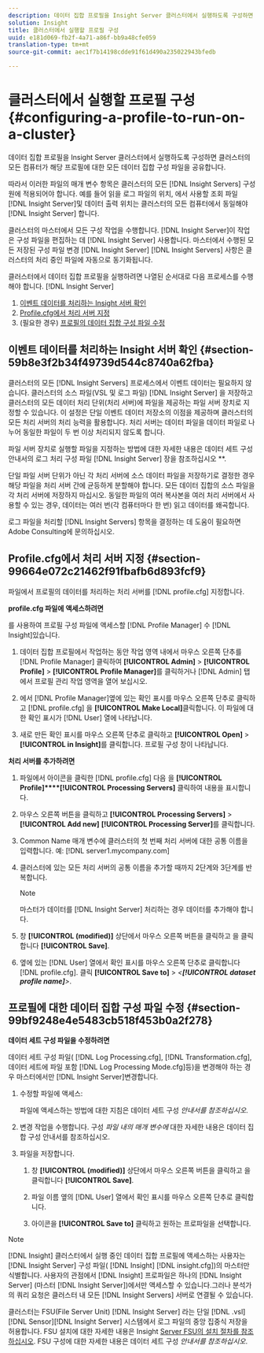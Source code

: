 ```yaml
---
description: 데이터 집합 프로필을 Insight Server 클러스터에서 실행하도록 구성하면 클러스터의 모든 컴퓨터가 해당 프로필에 대한 모든 데이터 집합 구성 파일을 공유합니다.
solution: Insight
title: 클러스터에서 실행할 프로필 구성
uuid: e181d069-fb2f-4a71-a86f-bb9a48cfe059
translation-type: tm+mt
source-git-commit: aec1f7b14198cdde91f61d490a235022943bfedb

---
```



# 클러스터에서 실행할 프로필 구성{#configuring-a-profile-to-run-on-a-cluster}

데이터 집합 프로필을 Insight Server 클러스터에서 실행하도록 구성하면 클러스터의 모든 컴퓨터가 해당 프로필에 대한 모든 데이터 집합 구성 파일을 공유합니다.

따라서 이러한 파일의 매개 변수 항목은 클러스터의 모든 [!DNL Insight Servers] 구성원에 적용되어야 합니다. 예를 들어 읽을 로그 파일의 위치, 에서 사용할 조회 파일 [!DNL Insight Server]및 데이터 출력 위치는 클러스터의 모든 컴퓨터에서 동일해야 [!DNL Insight Server] 합니다.

클러스터의 마스터에서 모든 구성 작업을 수행합니다. [!DNL Insight Server]이 작업은 구성 파일을 편집하는 데 [!DNL Insight Server] 사용합니다. 마스터에서 수행된 모든 저장된 구성 파일 변경 [!DNL Insight Server] [!DNL Insight Servers] 사항은 클러스터의 처리 중인 파일에 자동으로 동기화됩니다.

클러스터에서 데이터 집합 프로필을 실행하려면 나열된 순서대로 다음 프로세스를 수행해야 합니다. [!DNL Insight Server]

1. [이벤트 데이터를 처리하는 Insight 서버 확인](../../../../../../home/c-inst-svr/c-install-ins-svr/c-ins-svr-clstrs/c-inst-ins-svr-clstr/c-inst-proc-clstr/c-config-prof-run-clstr.md#section-59b8e3f2b34f49739d544c8740a62fba)
1. [Profile.cfg에서 처리 서버 지정](../../../../../../home/c-inst-svr/c-install-ins-svr/c-ins-svr-clstrs/c-inst-ins-svr-clstr/c-inst-proc-clstr/c-config-prof-run-clstr.md#section-99664e072c21462f91fbafb6d893fcf9)
1. (필요한 경우) [프로필의 데이터 집합 구성 파일 수정](../../../../../../home/c-inst-svr/c-install-ins-svr/c-ins-svr-clstrs/c-inst-ins-svr-clstr/c-inst-proc-clstr/c-config-prof-run-clstr.md#section-99bf9248e4e5483cb518f453b0a2f278)

## 이벤트 데이터를 처리하는 Insight 서버 확인 {#section-59b8e3f2b34f49739d544c8740a62fba}

클러스터의 모든 [!DNL Insight Servers] 프로세스에서 이벤트 데이터는 필요하지 않습니다. 클러스터의 소스 파일(VSL 및 로그 파일) [!DNL Insight Server] 을 저장하고 클러스터의 모든 데이터 처리 단위(처리 서버)에 파일을 제공하는 파일 서버 장치로 지정할 수 있습니다. 이 설정은 단일 이벤트 데이터 저장소의 이점을 제공하며 클러스터의 모든 처리 서버의 처리 능력을 활용합니다. 처리 서버는 데이터 파일을 데이터 파일로 나누어 동일한 파일이 두 번 이상 처리되지 않도록 합니다.

파일 서버 장치로 실행할 파일을 지정하는 방법에 대한 자세한 내용은 데이터 세트 구성 안내서의 로그 처리 구성 파일 [!DNL Insight Server] 장을 참조하십시오 **.

단일 파일 서버 단위가 아닌 각 처리 서버에 소스 데이터 파일을 저장하기로 결정한 경우 해당 파일을 처리 서버 간에 균등하게 분할해야 합니다. 모든 데이터 집합의 소스 파일을 각 처리 서버에 저장하지 마십시오. 동일한 파일의 여러 복사본을 여러 처리 서버에서 사용할 수 있는 경우, 데이터는 여러 번(각 컴퓨터마다 한 번) 읽고 데이터를 왜곡합니다.

로그 파일을 처리할 [!DNL Insight Servers] 항목을 결정하는 데 도움이 필요하면 Adobe Consulting에 문의하십시오.

## Profile.cfg에서 처리 서버 지정 {#section-99664e072c21462f91fbafb6d893fcf9}

파일에서 프로필의 데이터를 처리하는 처리 서버를 [!DNL profile.cfg] 지정합니다.

**profile.cfg 파일에 액세스하려면**

를 사용하여 프로필 구성 파일에 액세스할 [!DNL Profile Manager] 수 [!DNL Insight]있습니다.

1. 데이터 집합 프로필에서 작업하는 동안 작업 영역 내에서 마우스 오른쪽 단추를 [!DNL Profile Manager] 클릭하여 **[!UICONTROL Admin]** > **[!UICONTROL Profile]** > **[!UICONTROL Profile Manager]**&#x200B;를 클릭하거나 [!DNL Admin] 탭에서 프로필 관리 작업 영역을 열어 보십시오.

1. 에서 [!DNL Profile Manager]옆에 있는 확인 표시를 마우스 오른쪽 단추로 클릭하고 [!DNL profile.cfg] 을 **[!UICONTROL Make Local]**&#x200B;클릭합니다. 이 파일에 대한 확인 표시가 [!DNL User] 열에 나타납니다.

1. 새로 만든 확인 표시를 마우스 오른쪽 단추로 클릭하고 **[!UICONTROL Open]** > **[!UICONTROL in Insight]**&#x200B;를 클릭합니다. 프로필 구성 창이 나타납니다.

**처리 서버를 추가하려면**

1. 파일에서 아이콘을 클릭한 [!DNL profile.cfg] 다음 을 **[!UICONTROL Profile]****[!UICONTROL Processing Servers]** 클릭하여 내용을 표시합니다.

1. 마우스 오른쪽 버튼을 클릭하고 **[!UICONTROL Processing Servers]** > **[!UICONTROL Add new]** **[!UICONTROL Processing Server]**&#x200B;를 클릭합니다.

1. Common Name 매개 변수에 클러스터의 첫 번째 처리 서버에 대한 공통 이름을 입력합니다. 예: [!DNL server1.mycompany.com]
1. 클러스터에 있는 모든 처리 서버의 공통 이름을 추가할 때까지 2단계와 3단계를 반복합니다.

   >[!NOTE]
   >
   >마스터가 데이터를 [!DNL Insight Server] 처리하는 경우 데이터를 추가해야 합니다.

1. 창 **[!UICONTROL (modified)]** 상단에서 마우스 오른쪽 버튼을 클릭하고 을 클릭합니다 **[!UICONTROL Save]**.

1. 옆에 있는 [!DNL User] 열에서 확인 표시를 마우스 오른쪽 단추로 클릭합니다 [!DNL profile.cfg]. 클릭 **[!UICONTROL Save to]** > *&lt;**[!UICONTROL dataset profile name]**>*.

## 프로필에 대한 데이터 집합 구성 파일 수정 {#section-99bf9248e4e5483cb518f453b0a2f278}

**데이터 세트 구성 파일을 수정하려면**

데이터 세트 구성 파일( [!DNL Log Processing.cfg], [!DNL Transformation.cfg], 데이터 세트에 파일 포함 [!DNL Log Processing Mode.cfg]등)을 변경해야 하는 경우 마스터에서만 [!DNL Insight Server]변경합니다.

1. 수정할 파일에 액세스:

   파일에 액세스하는 방법에 대한 지침은 데이터 세트 구성 *안내서를 참조하십시오*.
1. 변경 작업을 수행합니다. 구성 *파일 내의 매개 변수에* 대한 자세한 내용은 데이터 집합 구성 안내서를 참조하십시오.
1. 파일을 저장합니다.

   1. 창 **[!UICONTROL (modified)]** 상단에서 마우스 오른쪽 버튼을 클릭하고 을 클릭합니다 **[!UICONTROL Save]**.

   1. 파일 이름 옆의 [!DNL User] 열에서 확인 표시를 마우스 오른쪽 단추로 클릭합니다.
   1. 아이콘을 **[!UICONTROL Save to]** 클릭하고 원하는 프로파일을 선택합니다.

>[!NOTE]
>
>[!DNL Insight] 클러스터에서 실행 중인 데이터 집합 프로필에 액세스하는 사용자는 [!DNL Insight Server] 구성 파일( [!DNL Insight] [!DNL insight.cfg])의 마스터만 식별합니다. 사용자의 관점에서 [!DNL Insight] 프로파일은 하나의 [!DNL Insight Server] (마스터 [!DNL Insight Server])에서만 액세스할 수 있습니다.그러나 분석가의 쿼리 요청은 클러스터 내 모든 [!DNL Insight Servers] 서버로 연결될 수 있습니다.

클러스터는 FSU(File Server Unit) [!DNL Insight Server] 라는 단일 [!DNL .vsl] [!DNL Sensor][!DNL Insight Server] 시스템에서 로그 파일의 중앙 집중식 저장을 허용합니다. FSU 설치에 대한 자세한 내용은 Insight [Server FSU의 설치 절차를 참조하십시오](../../../../../../home/c-inst-svr/c-install-ins-svr/t-inst-proc-fsu.md#task-e4a4a791b6694119ba45b36f3e573016). FSU 구성에 대한 자세한 내용은 데이터 세트 구성 *안내서를 참조하십시오*.
